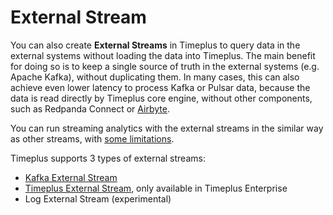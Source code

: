 

# External Stream

You can also create **External Streams** in Timeplus to query data in the external systems without loading the data into Timeplus. The main benefit for doing so is to keep a single source of truth in the external systems (e.g. Apache Kafka), without duplicating them. In many cases, this can also achieve even lower latency to process Kafka or Pulsar data, because the data is read directly by Timeplus core engine, without other components, such as Redpanda Connect or [Airbyte](https://airbyte.com/connectors/timeplus).

You can run streaming analytics with the external streams in the similar way as other streams, with [some limitations](/proton-kafka#limitations).

Timeplus supports 3 types of external streams:
* [Kafka External Stream](/proton-kafka)
* [Timeplus External Stream](/timeplus-external-stream), only available in Timeplus Enterprise
* Log External Stream (experimental)
